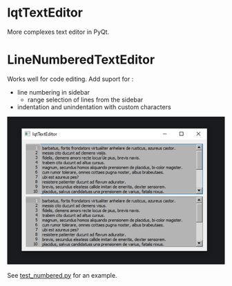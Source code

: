 # lqtTextEditor

More complexes text editor in PyQt.

# LineNumberedTextEditor

Works well for code editing. Add suport for :
- line numbering in sidebar
  - range selection of lines from the sidebar 
- indentation and unindentation with custom characters

![demo gif of using the LinenumberedTextEditor](.\doc\img\LinenumberedTextEditor.demo.gif)

See [test_numbered.py](tests/test_numbered.py) for an example.